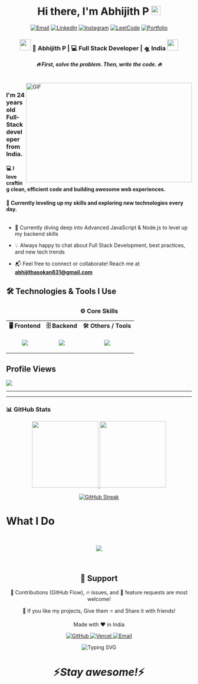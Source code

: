 <div align="center">
   <h1>Hi there, I'm    Abhijith P  <img src="https://media.giphy.com/media/hvRJCLFzcasrR4ia7z/giphy.gif" width="25px"> </h1>
   
   

</div>

<p align="center">
    <a href="mailto:abhijithasokan831@gmail.com"><img src="https://img.shields.io/badge/Email-D14836?style=for-the-badge&logo=gmail&logoColor=white" alt="Email"/></a>
    <a href="https://www.linkedin.com/in/abhijith-p-0605ab259/"><img src="https://img.shields.io/badge/LinkedIn-0A66C2?style=for-the-badge&logo=linkedin&logoColor=white" alt="LinkedIn"/></a>
    <a href="https://www.instagram.com/abhi_jith_p831/"><img src="https://img.shields.io/badge/Instagram-E4405F?style=for-the-badge&logo=instagram&logoColor=white" alt="Instagram"/></a>
    <a href="https://leetcode.com/u/Abhijith831/"><img src="https://img.shields.io/badge/LeetCode-FFA116?style=for-the-badge&logo=leetcode&logoColor=black" alt="LeetCode"/></a>


   <a href="https://port-folio-1-five.vercel.app/">
        <img src="https://img.shields.io/badge/Portfolio-00BFFF?style=for-the-badge&logo=internet-explorer&logoColor=white" alt="Portfolio"/>
    </a>

</p>




<div align="center">
<h3><img src="https://media.giphy.com/media/WUlplcMpOCEmTGBtBW/giphy.gif" width="30"> 🙎 Abhijith P | 💻 Full Stack Developer | 🛸 India <img src="https://media.giphy.com/media/WUlplcMpOCEmTGBtBW/giphy.gif" width="30"></h3>
</div>



<p align="center">


 </p>
 
<h5 align="center">
  <i>🔥 First, solve the problem. Then, write the code. 🔥</i>
</h5>

 
 
<br />
<img align="right" height="270px" width="450px" alt="GIF" src="https://media.giphy.com/media/v1.Y2lkPTc5MGI3NjExZndpb2wyOHdvMnNpdndzOHVpZ2E2b3JjanhxMzg0MG9pM3NqeDNubiZlcD12MV9naWZzX3NlYXJjaCZjdD1n/L1R1tvI9svkIWwpVYr/giphy.gif" />
<p align="center">
  <h3> I'm 24 years old Full-Stack developer from India.</h3>
   <h4>💻 I love crafting clean, efficient code and building awesome web experiences.</h4>
  <h4>🚀 Currently leveling up my skills and exploring new technologies every day.</h4>
</p>







<p align="left"> <a href="https://twitter.com/" target="blank"><img src="https://img.shields.io/twitter/follow/?logo=twitter&style=for-the-badge" alt="" /></a> </p>



- 🚀 Currently diving deep into Advanced JavaScript & Node.js to level up my backend skills

- 💡 Always happy to chat about Full Stack Development, best practices, and new tech trends

- 📬 Feel free to connect or collaborate! Reach me at **abhijithasokan831@gmail.com**


## 🛠 Technologies & Tools I Use



    
   
<h3 align="center">⚙️ Core Skills</h3>

<table align="center">
  <tr>
    <td align="center"><strong>🖥️ Frontend</strong></td>
    <td align="center"><strong>🗄️ Backend</strong></td>
    <td align="center"><strong>🛠️ Others / Tools</strong></td>
  </tr>
  <tr>
    <td align="center">
<p align="center">
  <img src="https://skillicons.dev/icons?i=html,css,js,ts,next,react,vite,redux,tailwind" />
</p>
    </td>

   <td align="center">
      <img src="https://skillicons.dev/icons?i=nodejs,express,firebase,mongodb,postgres" />

   </td>

   <td align="center">
      <img src="https://skillicons.dev/icons?i=git,github,figma,vercel,aws,vscode" />
    </td>
  </tr>
</table>




<h2 align="left">Profile Views</h2>
<img src="https://profile-counter.glitch.me/abijith-831/count.svg" />

---

---

### 📊 GitHub Stats  

<p align="center">
  <a href="https://github.com/abijith-831">
    <img height="180em" src="https://github-readme-stats.vercel.app/api?username=abijith-831&show_icons=true&theme=radical&include_all_commits=true&count_private=true" />
    <img height="180em" src="https://github-readme-stats.vercel.app/api/top-langs/?username=abijith-831&layout=compact&langs_count=8&theme=radical" />
     
  </a>
  
   
</p>

<p align="center">
  <a href="https://git.io/streak-stats">
    <img src="https://github-readme-streak-stats.herokuapp.com?user=abijith-831&theme=radical" alt="GitHub Streak" />
  </a>
</p>





 ### <h1><b>What I Do</b></h1>


<br />

   <p align="center">
      <img src="https://media.giphy.com/media/qgQUggAC3Pfv687qPC/giphy.gif" />
    </p>
    
   

   
   <br />
   
<h2 align="center">🤝 Support</h2>
   
   <p align="center">🎀 Contributions (GitHub Flow), 🔥 issues, and 🥮 feature requests are most welcome!</p>
   
   <p align="center">💙 If you like my projects, Give them ⭐ and Share it with friends!</p>
   </p>
   <p align="center">Made with ❤️ in India</p>
   <p align="center">
  <a href="https://github.com/your-username" target="_blank">
    <img src="https://skillicons.dev/icons?i=linkedin" alt="GitHub" />
  </a>
  <a href="https://vercel.com/your-profile" target="_blank">
    <img src="https://skillicons.dev/icons?i=instagram" alt="Vercel" />
  </a>
  <a href="mailto:your-email@example.com">
    <img src="https://skillicons.dev/icons?i=gmail" alt="Email" />
  </a>
</p>


<p align="center">
  <img src="https://readme-typing-svg.demolab.com?font=Fira+Code&size=24&pause=1000&color=F7F7F7&center=true&vCenter=true&width=435&lines=Thanks+for+visiting!;Happy+Coding!;See+you+soon!" alt="Typing SVG" />
</p>


<h1 align='center'>⚡️<i>Stay awesome!</i>⚡️</h1>




